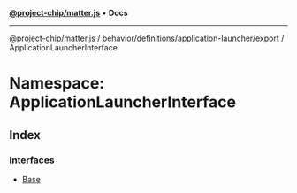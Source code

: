 [**@project-chip/matter.js**](../../../../../../README.md) • **Docs**

***

[@project-chip/matter.js](../../../../../../modules.md) / [behavior/definitions/application-launcher/export](../../README.md) / ApplicationLauncherInterface

# Namespace: ApplicationLauncherInterface

## Index

### Interfaces

- [Base](interfaces/Base.md)
